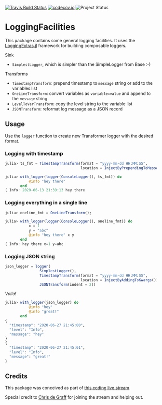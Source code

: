 [![Travis Build Status](https://travis-ci.org/tk3369/LoggingFacilities.jl.svg?branch=master)](https://travis-ci.org/tk3369/LoggingFacilities.jl)
[![codecov.io](http://codecov.io/github/tk3369/LoggingFacilities.jl/coverage.svg?branch=master)](http://codecov.io/github/tk3369/LoggingFacilities.jl?branch=master)
![Project Status](https://img.shields.io/badge/status-proof--of--concept-red)

# LoggingFacilities

This package contains some general logging facilities.
It uses the [LoggingExtras.jl](https://github.com/oxinabox/LoggingExtras.jl)
framework for building composable loggers.

Sink
- `SimplestLogger`, which is simpler than the SimpleLogger from Base :-)

Transforms
- `TimestampTransform`: prepend timestamp to `message` string or add to the variables list
- `OneLineTransform`: convert variables as `variable=value` and append to the `message` string
- `LevelToVarTransform`: copy the level string to the variable list
- `JSONTransform`: reformat log message as a JSON record

## Usage

Use the `logger` function to create new Transformer logger with the desired format.

### Logging with timestamp

```julia
julia> ts_fmt = TimestampTransform(format = "yyyy-mm-dd HH:MM:SS",
                                   location = InjectByPrependingToMessage());

julia> with_logger(logger(ConsoleLogger(), ts_fmt)) do
           @info "hey there"
       end
[ Info: 2020-06-13 21:39:13 hey there
```

### Logging everything in a single line

```julia
julia> oneline_fmt = OneLineTransform();

julia> with_logger(logger(ConsoleLogger(), oneline_fmt)) do
           x = 1
           y = "abc"
           @info "hey there" x y
       end
[ Info: hey there x=1 y=abc
```

### Logging JSON string

```julia
json_logger = logger(
                SimplestLogger(),
                TimestampTransform(format = "yyyy-mm-dd HH:MM:SS",
                                   location = InjectByAddingToKwargs()),
                JSONTransform(indent = 2))
```

_Voila!_

```julia
julia> with_logger(json_logger) do
           @info "hey"
           @info "great!"
       end
{
  "timestamp": "2020-06-27 21:45:00",
  "level": "Info",
  "message": "hey"
}
{
  "timestamp": "2020-06-27 21:45:01",
  "level": "Info",
  "message": "great!"
}
```

## Credits

This package was conceived as part of [this coding live stream](https://www.youtube.com/watch?v=89xlkSUh_dA).

Special credit to [Chris de Graff](https://github.com/christopher-dG) for joining
the stream and helping out.
